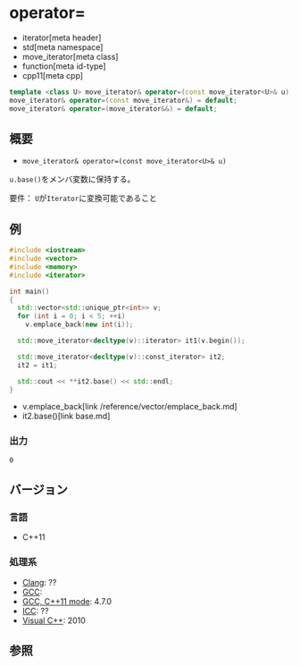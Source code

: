 # operator=
* iterator[meta header]
* std[meta namespace]
* move_iterator[meta class]
* function[meta id-type]
* cpp11[meta cpp]

```cpp
template <class U> move_iterator& operator=(const move_iterator<U>& u);
move_iterator& operator=(const move_iterator&) = default;
move_iterator& operator=(move_iterator&&) = default;
```

## 概要
- `move_iterator& operator=(const move_iterator<U>& u)`

`u.base()`をメンバ変数に保持する。

要件： `U`が`Iterator`に変換可能であること


## 例
```cpp example
#include <iostream>
#include <vector>
#include <memory>
#include <iterator>

int main()
{
  std::vector<std::unique_ptr<int>> v;
  for (int i = 0; i < 5; ++i)
    v.emplace_back(new int(i));

  std::move_iterator<decltype(v)::iterator> it1(v.begin());

  std::move_iterator<decltype(v)::const_iterator> it2;
  it2 = it1;

  std::cout << **it2.base() << std::endl;
}
```
* v.emplace_back[link /reference/vector/emplace_back.md]
* it2.base()[link base.md]

### 出力
```
0
```

## バージョン
### 言語
- C++11

### 処理系
- [Clang](/implementation.md#clang): ??
- [GCC](/implementation.md#gcc): 
- [GCC, C++11 mode](/implementation.md#gcc): 4.7.0
- [ICC](/implementation.md#icc): ??
- [Visual C++](/implementation.md#visual_cpp): 2010


## 参照


